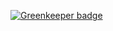 

[![Greenkeeper badge](https://badges.greenkeeper.io/reaktivo/ccdradio-live.svg)](https://greenkeeper.io/)